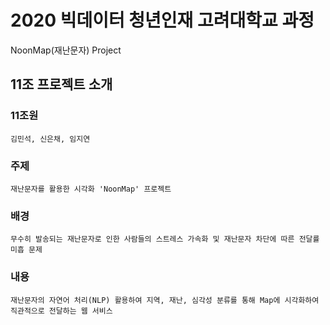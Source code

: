 # 2020 빅데이터 청년인재 고려대학교 과정
NoonMap(재난문자) Project

## 11조 프로젝트 소개
  ### 11조원
    김민석, 신은채, 임지연

  ### 주제
    재난문자를 활용한 시각화 'NoonMap' 프로젝트

  ### 배경
    무수히 발송되는 재난문자로 인한 사람들의 스트레스 가속화 및 재난문자 차단에 따른 전달률 미흡 문제

  ### 내용
    재난문자의 자연어 처리(NLP) 활용하여 지역, 재난, 심각성 분류를 통해 Map에 시각화하여 직관적으로 전달하는 웹 서비스
